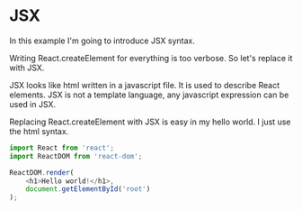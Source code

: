 # JSX

In this example I'm going to introduce JSX syntax.

Writing React.createElement for everything is too verbose.
So let's replace it with JSX.

JSX looks like html written in a javascript file. It is used to describe React elements.
JSX is not a template language, any javascript expression can be used in JSX.

Replacing React.createElement with JSX is easy in my hello world. I just use the html syntax.

```js
import React from 'react';
import ReactDOM from 'react-dom';

ReactDOM.render(
    <h1>Hello world!</h1>,
    document.getElementById('root')
);
```